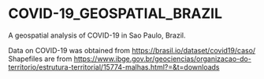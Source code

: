 # COVID-19_GEOSPATIAL_BRAZIL
A geospatial analysis of COVID-19 in Sao Paulo, Brazil.

Data on COVID-19 was obtained from https://brasil.io/dataset/covid19/caso/
Shapefiles are from https://www.ibge.gov.br/geociencias/organizacao-do-territorio/estrutura-territorial/15774-malhas.html?=&t=downloads
